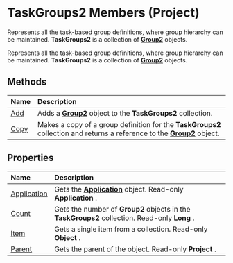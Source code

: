 
# TaskGroups2 Members (Project)
Represents all the task-based group definitions, where group hierarchy can be maintained.  **TaskGroups2** is a collection of **[Group2](a7a61fa4-e752-006e-a47e-03987b04f01c.md)** objects.

Represents all the task-based group definitions, where group hierarchy can be maintained.  **TaskGroups2** is a collection of **[Group2](a7a61fa4-e752-006e-a47e-03987b04f01c.md)** objects.


## Methods



|**Name**|**Description**|
|:-----|:-----|
|[Add](2f7a39a4-527f-1355-f3d0-4d5e674bf00c.md)|Adds a  **[Group2](a7a61fa4-e752-006e-a47e-03987b04f01c.md)** object to the **TaskGroups2** collection.|
|[Copy](7afc3518-e5bb-52be-0a45-edb436381250.md)|Makes a copy of a group definition for the  **TaskGroups2** collection and returns a reference to the **[Group2](a7a61fa4-e752-006e-a47e-03987b04f01c.md)** object.|

## Properties



|**Name**|**Description**|
|:-----|:-----|
|[Application](240bf732-0f99-35d0-503a-812f89719f85.md)|Gets the  **[Application](8eb91712-7784-a102-38c0-19bb056c27e9.md)** object. Read-only **Application** .|
|[Count](9865c194-f261-f2b3-29ff-bd399dff4bdb.md)|Gets the number of  **Group2** objects in the **TaskGroups2** collection. Read-only **Long** .|
|[Item](62a5a8d4-e72d-075b-a80d-07539f2a3ca8.md)|Gets a single item from a collection. Read-only  **Object** .|
|[Parent](309b4145-df2d-9d11-c807-3e8e409ee979.md)|Gets the parent of the object. Read-only  **Project** .|
